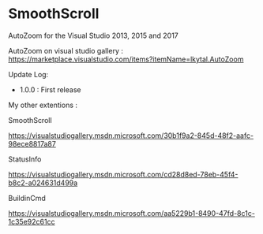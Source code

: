 # SmoothScroll
AutoZoom for the Visual Studio 2013, 2015 and 2017

AutoZoom on visual studio gallery : https://marketplace.visualstudio.com/items?itemName=lkytal.AutoZoom

Update Log:

* 1.0.0 : First release

My other extentions :

SmoothScroll

https://visualstudiogallery.msdn.microsoft.com/30b1f9a2-845d-48f2-aafc-98ece8817a87

StatusInfo

https://visualstudiogallery.msdn.microsoft.com/cd28d8ed-78eb-45f4-b8c2-a024631d499a

BuildinCmd

https://visualstudiogallery.msdn.microsoft.com/aa5229b1-8490-47fd-8c1c-1c35e92c61cc
